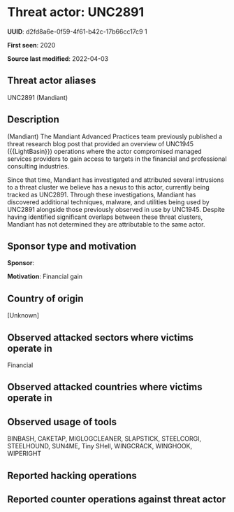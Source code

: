 # Threat actor: UNC2891

**UUID**: d2fd8a6e-0f59-4f61-b42c-17b66cc17c9 1

**First seen**: 2020

**Source last modified**: 2022-04-03

## Threat actor aliases

UNC2891 (Mandiant)

## Description

(Mandiant) The Mandiant Advanced Practices team previously published a threat research blog post that provided an overview of UNC1945 ({{LightBasin}}) operations where the actor compromised managed services providers to gain access to targets in the financial and professional consulting industries.

Since that time, Mandiant has investigated and attributed several intrusions to a threat cluster we believe has a nexus to this actor, currently being tracked as UNC2891. Through these investigations, Mandiant has discovered additional techniques, malware, and utilities being used by UNC2891 alongside those previously observed in use by UNC1945. Despite having identified significant overlaps between these threat clusters, Mandiant has not determined they are attributable to the same actor.

## Sponsor type and motivation

**Sponsor**: 

**Motivation**: Financial gain


## Country of origin

[Unknown]

## Observed attacked sectors where victims operate in

Financial

## Observed attacked countries where victims operate in



## Observed usage of tools

BINBASH, CAKETAP, MIGLOGCLEANER, SLAPSTICK, STEELCORGI, STEELHOUND, SUN4ME, Tiny SHell, WINGCRACK, WINGHOOK, WIPERIGHT

## Reported hacking operations



## Reported counter operations against threat actor





